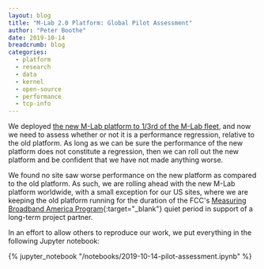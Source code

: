 ```yaml
---
layout: blog
title: "M-Lab 2.0 Platform: Global Pilot Assessment"
author: "Peter Boothe"
date: 2019-10-14
breadcrumb: blog
categories:
  - platform
  - research
  - data
  - kernel
  - open-source
  - performance
  - tcp-info
---
```


We deployed [the new M-Lab platform to 1/3rd of the M-Lab fleet](/blog/global-pilot-entry), and now we
need to assess whether or not it is a performance regression, relative to the
old platform.  As long as we can be sure the performance of the new platform
does not constitute a regression, then we can roll out the new platform and be
confident that we have not made anything worse.

<!--more-->

We found no site saw worse performance on the new
platform as compared to the old platform. As such, we are rolling ahead with the
new M-Lab platform worldwide, with a small exception for our US sites, where we
are keeping the old platform running for the duration of the FCC's [Measuring Broadband
America Program](https://www.fcc.gov/general/measuring-broadband-america){:target="_blank"} quiet period in support of a long-term project partner.

In an effort to allow others to reproduce our work, we put everything in the
following
Jupyter notebook:

{% jupyter_notebook "/notebooks/2019-10-14-pilot-assessment.ipynb" %}
